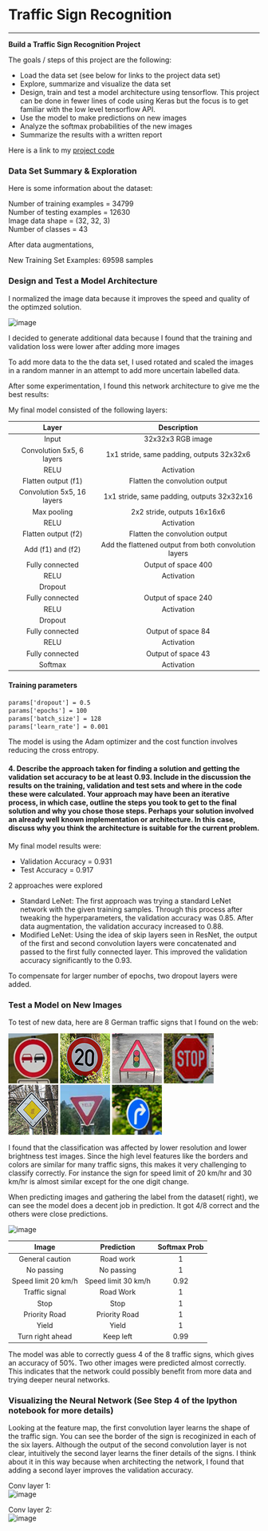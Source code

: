 # **Traffic Sign Recognition** 

---

**Build a Traffic Sign Recognition Project**

The goals / steps of this project are the following:
* Load the data set (see below for links to the project data set)
* Explore, summarize and visualize the data set
* Design, train and test a model architecture using tensorflow. This project can be done in fewer lines of code using Keras but the focus is to get familiar with the low level tensorflow API.
* Use the model to make predictions on new images
* Analyze the softmax probabilities of the new images
* Summarize the results with a written report


[//]: # (Image References)

[image1]: ./test_images2/1.jpg
[image2]: ./test_images2/2.jpg
[image3]: ./test_images2/3.jpg
[image4]: ./test_images2/4.jpg
[image5]: ./test_images2/5.jpg
[image6]: ./test_images2/6.jpg
[image7]: ./test_images2/7.jpg
[image8]: ./test_images2/8.jpg


Here is a link to my [project code](https://github.com/shlok-agarwal/Traffic-Sign-Classifier/blob/main/Traffic_Sign_Classifier.ipynb)

### Data Set Summary & Exploration

Here is some information about the dataset:   
  
Number of training examples = 34799    
Number of testing examples = 12630      
Image data shape = (32, 32, 3)     
Number of classes = 43       
     
After data augmentations,         
    
New Training Set Examples:   69598 samples   
    
### Design and Test a Model Architecture


I normalized the image data because it improves the speed and quality of the optimzed solution.

![image](https://user-images.githubusercontent.com/22652444/118424371-1d20c000-b695-11eb-9348-b8bd9048f8e1.png)


I decided to generate additional data because I found that the training and validation loss were lower after adding more images

To add more data to the the data set, I used rotated and scaled the images in a random manner in an attempt to add more uncertain labelled data.

After some experimentation, I found this network architecture to give me the best results:

My final model consisted of the following layers:

| Layer         		|     Description	        					| 
|:---------------------:|:---------------------------------------------:| 
| Input         		| 32x32x3 RGB image   							| 
| Convolution 5x5, 6 layers     	| 1x1 stride, same padding, outputs 32x32x6 	|
| RELU					|			Activation									|
| Flatten output (f1)					|			Flatten the convolution output									|
| Convolution 5x5, 16 layers     	| 1x1 stride, same padding, outputs 32x32x16 	|
| Max pooling	      	| 2x2 stride,  outputs 16x16x6 				|
| RELU					|			Activation									|
| Flatten output (f2)					|			Flatten the convolution output									|
| Add (f1) and (f2)					|			Add the flattened output from both convolution layers									|
| Fully connected		| Output of space 400        									|
| RELU					|			Activation									|
| Dropout					|												|
| Fully connected		| Output of space 240        									|
| RELU					|			Activation									|
| Dropout					|												|
| Fully connected		| Output of space 84        									|
| RELU					|			Activation									|
| Fully connected		| Output of space 43        									|
| Softmax				| Activation        									|

 


#### Training parameters

```
params['dropout'] = 0.5
params['epochs'] = 100
params['batch_size'] = 128
params['learn_rate'] = 0.001
```

The model is using the Adam optimizer and the cost function involves reducing the cross entropy.

#### 4. Describe the approach taken for finding a solution and getting the validation set accuracy to be at least 0.93. Include in the discussion the results on the training, validation and test sets and where in the code these were calculated. Your approach may have been an iterative process, in which case, outline the steps you took to get to the final solution and why you chose those steps. Perhaps your solution involved an already well known implementation or architecture. In this case, discuss why you think the architecture is suitable for the current problem.

My final model results were:
* Validation Accuracy = 0.931
* Test Accuracy = 0.917

2 approaches were explored
* Standard LeNet: The first approach was trying a standard LeNet network with the given training samples. Through this process after tweaking the hyperparameters, the validation accuracy was 0.85. After data augmentation, the validation accuracy increased to 0.88.
* Modified LeNet: Using the idea of skip layers seen in ResNet, the output of the first and second convolution layers were concatenated and passed to the first fully connected layer. This improved the validation accuracy significantly to the 0.93.
   
To compensate for larger number of epochs, two dropout layers were added. 

### Test a Model on New Images

To test of new data, here are 8 German traffic signs that I found on the web:
    
![alt text][image2] ![alt text][image3] 
![alt text][image4] ![alt text][image5] ![alt text][image6]
![alt text][image7] ![alt text][image8]

I found that the classification was affected by lower resolution and lower brightness test images. Since the high level features like the borders and colors are similar for many traffic signs, this makes it very challenging to classify correctly. For instance the sign for speed limit of 20 km/hr and 30 km/hr is almost similar except for the one digit change. 

When predicting images and gathering the label from the dataset( right), we can see the model does a decent job in prediction. It got 4/8 correct and the others were close predictions.

![image](https://user-images.githubusercontent.com/22652444/118428331-39285f80-b69d-11eb-8a96-6746ee6131d9.png)


| Image			        |     Prediction	        					| Softmax Prob	        					| 
|:---------------------:|:---------------------------------------------:|:---------------------------------------------:| 
| General caution      		| Road work   									| 1 |
| No passing     			| No passing 										| 1 |
| Speed limit 20 km/h					| Speed limit 30 km/h											| 0.92 |
| Traffic signal	      		| Road Work					 				| 1 |
| Stop		| Stop      							| 1 |
| Priority Road		| Priority Road      							| 1 |
| Yield		| Yield      							| 1 |
| Turn right ahead		| Keep left      							| 0.99 | 


The model was able to correctly guess 4 of the 8 traffic signs, which gives an accuracy of 50%. Two other images were predicted almost correctly. This indicates that the network could possibly benefit from more data and trying deeper neural networks.



### Visualizing the Neural Network (See Step 4 of the Ipython notebook for more details)

Looking at the feature map, the first convolution layer learns the shape of the traffic sign. You can see the border of the sign is recoginized in each of the six layers. Although the output of the second convolution layer is not clear, intuitively the second layer learns the finer details of the signs. I think about it in this way because when architecting the network, I found that adding a second layer improves the validation accuracy.
      
Conv layer 1:   
![image](https://user-images.githubusercontent.com/22652444/118431628-c91dd780-b6a4-11eb-992a-2b461fa89842.png)
    
Conv layer 2:    
![image](https://user-images.githubusercontent.com/22652444/118431660-db981100-b6a4-11eb-94e2-bcce25c39e10.png)



